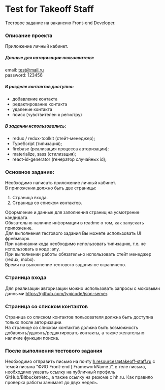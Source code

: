 # Test for Takeoff Staff

Тестовое задание на вакансию Front-end Developer.

### Описание проекта

Приложение личный кабинет.

##### Данные для авторизации пользователя:

email: test@mail.ru \
password: 123456

##### В разделе контактов доступно:

- добавление контакта
- редактирование контакта
- удаление контакта
- поиск (чувствителен к регистру)

##### В задании использовались:

- redux / redux-toolkit (стейт-менеджер);
- TypeScript (типизация);
- firebase (реализация процесса авторизации);
- materialize, sass (стилизация);
- react-id-generator (генератор случайных id);

### Основное задание:

Необходимо написать приложение личный кабинет. \
В приложении должно быть две страницы:

1. Страница входа.
2. Страница со списком контактов.

Оформление и данные для заполнения страниц на усмотрение кандидата. \
Обязательно наличие информации в readme о том, как запускать приложение. \
Для выполнения тестового задания Вы можете использовать UI фреймворк. \
При написании кода необходимо использовать типизацию, т.е. не использовать в коде :any. \
При выполнении работы обязательно использовать стейт менеджер (redux, mobx). \
Время на выполнение тестового задания не ограничено.

### Страница входа

Для реализации авторизации можно использовать запросы с моковыми
данными https://github.com/typicode/json-server.

### Страница со списком контактов

Страница со списком контактов пользователя должна быть доступна только
после авторизации. \
На странице со списком контактов должна быть возможность
добавлять/удалять/редактировать контакты, а также желательно наличие
функции поиска.

### После выполнения тестового задания

Необходимо отправить письмо на почту h.resources@takeoff-staff.ru с темой
письма “ФИО Front-end ( FrameworkName )”, в теле письма, необходимо указать
ссылку на публичный профиль GitHub/Bitbucket/etc., а также ссылку на резюме с hh.ru.
Как правило проверка работы занимает до двух недель.
